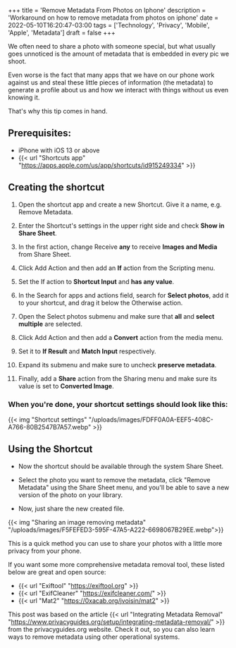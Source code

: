 +++
title = 'Remove Metadata From Photos on Iphone'
description = 'Workaround on how to remove metadata from photos on iphone'
date = 2022-05-10T16:20:47-03:00
tags = ['Technology', 'Privacy', 'Mobile', 'Apple', 'Metadata']
draft = false
+++

We often need to share a photo with someone special, but what usually goes unnoticed is the amount of metadata that is embedded in every pic we shoot.

Even worse is the fact that many apps that we have on our phone work against us and steal these little pieces of information (the metadata) to generate a profile about us and how we interact with things without us even knowing it.

That's why this tip comes in hand.

## Prerequisites:

* iPhone with iOS 13 or above
* {{< url "Shortcuts app" "https://apps.apple.com/us/app/shortcuts/id915249334" >}}

## Creating the shortcut

1. Open the shortcut app and create a new Shortcut. Give it a name, e.g. Remove Metadata.

2. Enter the Shortcut's settings in the upper right side and check **Show in Share Sheet**.

3. In the first action, change Receive **any** to receive **Images and Media** from Share Sheet.

4. Click Add Action and then add an **If** action from the Scripting menu.

5. Set the If action to **Shortcut Input** and **has any value**.

6. In the Search for apps and actions field, search for **Select photos**, add it to your shortcut, and drag it below the Otherwise action.

7. Open the Select photos submenu and make sure that **all** and **select multiple** are selected. 

8. Click Add Action and then add a **Convert** action from the media menu.

9. Set it to **If Result** and **Match Input** respectively.

10. Expand its submenu and make sure to uncheck **preserve metadata**.

11. Finally, add a **Share** action from the Sharing menu and make sure its value is set to **Converted Image**.

### When you're done, your shortcut settings should look like this:

{{< img "Shortcut settings" "/uploads/images/FDFF0A0A-EEF5-408C-A766-80B2547B7A57.webp" >}}

## Using the Shortcut

* Now the shortcut should be available through the system Share Sheet.

* Select the photo you want to remove the metadata, click "Remove Metadata" using the Share Sheet menu, and you'll be able to save a new version of the photo on your library.

* Now, just share the new created file.

{{< img "Sharing an image removing metadata" "/uploads/images/F5FEFED3-595F-47A5-A222-6698067B29EE.webp">}}

This is a quick method you can use to share your photos with a little more privacy from your phone.

If you want some more comprehensive metadata removal tool, these listed below are great and open source:

* {{< url "Exiftool" "https://exiftool.org" >}}
* {{< url "ExifCleaner" "https://exifcleaner.com/" >}}
* {{< url "Mat2" "https://0xacab.org/jvoisin/mat2" >}}

This post was based on the article {{< url "Integrating Metadata Removal" "https://www.privacyguides.org/setup/integrating-metadata-removal/" >}} from the privacyguides.org website. Check it out, so you can also learn ways to remove metadata using other operational systems.